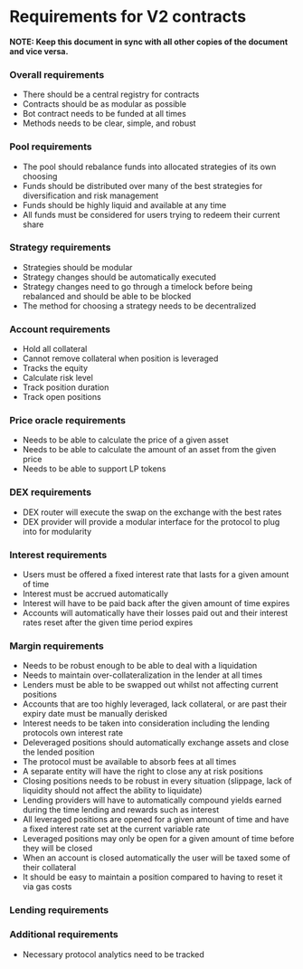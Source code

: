 # Requirements for V2 contracts

**NOTE: Keep this document in sync with all other copies of the document and vice versa.**

### Overall requirements

-   There should be a central registry for contracts
-   Contracts should be as modular as possible
-   Bot contract needs to be funded at all times
-   Methods needs to be clear, simple, and robust

### Pool requirements

-   The pool should rebalance funds into allocated strategies of its own choosing
-   Funds should be distributed over many of the best strategies for diversification and risk management
-   Funds should be highly liquid and available at any time
-   All funds must be considered for users trying to redeem their current share

### Strategy requirements

-   Strategies should be modular
-   Strategy changes should be automatically executed
-   Strategy changes need to go through a timelock before being rebalanced and should be able to be blocked
-   The method for choosing a strategy needs to be decentralized

### Account requirements

-   Hold all collateral
-   Cannot remove collateral when position is leveraged
-   Tracks the equity
-   Calculate risk level
-   Track position duration
-   Track open positions

### Price oracle requirements

-   Needs to be able to calculate the price of a given asset
-   Needs to be able to calculate the amount of an asset from the given price
-   Needs to be able to support LP tokens

### DEX requirements

-   DEX router will execute the swap on the exchange with the best rates
-   DEX provider will provide a modular interface for the protocol to plug into for modularity

### Interest requirements

-   Users must be offered a fixed interest rate that lasts for a given amount of time
-   Interest must be accrued automatically
-   Interest will have to be paid back after the given amount of time expires
-   Accounts will automatically have their losses paid out and their interest rates reset after the given time period expires

### Margin requirements

-   Needs to be robust enough to be able to deal with a liquidation
-   Needs to maintain over-collateralization in the lender at all times
-   Lenders must be able to be swapped out whilst not affecting current positions
-   Accounts that are too highly leveraged, lack collateral, or are past their expiry date must be manually derisked
-   Interest needs to be taken into consideration including the lending protocols own interest rate
-   Deleveraged positions should automatically exchange assets and close the lended position
-   The protocol must be available to absorb fees at all times
-   A separate entity will have the right to close any at risk positions
-   Closing positions needs to be robust in every situation (slippage, lack of liquidity should not affect the ability to liquidate)
-   Lending providers will have to automatically compound yields earned during the time lending and rewards such as interest
-   All leveraged positions are opened for a given amount of time and have a fixed interest rate set at the current variable rate
-   Leveraged positions may only be open for a given amount of time before they will be closed
-   When an account is closed automatically the user will be taxed some of their collateral
-   It should be easy to maintain a position compared to having to reset it via gas costs

### Lending requirements

### Additional requirements

-   Necessary protocol analytics need to be tracked
